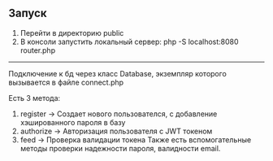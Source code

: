## Запуск
  1. Перейти в директорию public
  2. В консоли запустить локальный сервер: php -S localhost:8080 router.php
***
Подключение к бд через класс Database, экземпляр которого вызывается в файле connect.php

Есть 3 метода:
  1. register -> Создает нового пользователся, с добавление хэшированного пароля в базу
  2. authorize -> Авторизация пользователя с JWT токеном
  3. feed -> Проверка валидации токена
Также есть вспомогательные методы проверки надежности пароля, валидности email.
